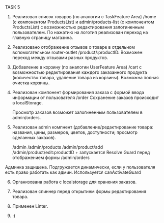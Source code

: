 TASK 5

1. Реализован список товаров (по аналогии с TaskFeature Area)
    /home (с компонентом ProductsList)
    и admin/products-list (с компонентом ProductsList) с возможностью редактирования залогиненным пользователем.
    По нажатию на логотип реализован переход на главную страницу магазина.

2.  Реализовано отображение отзывов о товаре в отдельном вспомогательном router-outlet
    /product/:productID. Возможен переход между отзывами разных продуктов.

3.  Добавление в корзину (по аналогии UserFeature Area) 
    /cart
    с возможностью редактирования каждого заказанного продукта (количество товара, удаление товара из корзины).
    Возможна полная очистка корзины.

4.  Реализован компонент формирования заказа с формой ввода информации от пользователя
    /order
    Сохранение заказов происходит в localStorage.

    Просмотр заказов возможет залогиненным пользователем в admin/orders.

5.  Реализован admin компнент (добавление/редактирование товара: названия, цены, размеров, цветов, 
    доступности; просмотр сделанных заказов). 

    /admin
    /admin/products
    /admin/product/add
    /admin/product/edit:productID + запускается Resolve Guard перед отображением формы
    /admin/orders

   Админка защищена. Подгружается динамически, если у пользователя есть право работать как админ. Используется canActivateGuard

6.  Организована работа с localstorage для хранения заказов.

7.  Реализован спиннер перед открытием формы редактирования товара.

8.  Применен Linter.

9. :)